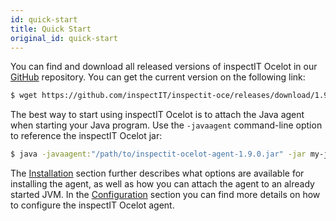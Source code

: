 ```yaml
---
id: quick-start
title: Quick Start
original_id: quick-start
---
```


You can find and download all released versions of inspectIT Ocelot in our [GitHub](https://github.com/inspectIT/inspectit-ocelot/releases) repository.
You can get the current version on the following link:

```bash
$ wget https://github.com/inspectIT/inspectit-oce/releases/download/1.9.0/inspectit-ocelot-agent-1.9.0.jar
```

The best way to start using inspectIT Ocelot is to attach the Java agent when starting your Java program.
Use the `-javaagent` command-line option to reference the inspectIT Ocelot jar:

```bash
$ java -javaagent:"/path/to/inspectit-ocelot-agent-1.9.0.jar" -jar my-java-program.jar
```

The [Installation](installation.md) section further describes what options are available for installing the agent, as well as how you can attach the agent to an already started JVM.
In the [Configuration](configuration/configuration-sources.md) section you can find more details on how to configure the inspectIT Ocelot agent.